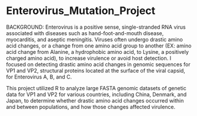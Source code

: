 # Enterovirus_Mutation_Project

BACKGROUND: Enterovirus is a positive sense, single-stranded RNA virus associated with diseases such as hand-foot-and-mouth disease, myocarditis, and aseptic meningitis. Viruses often undergo drastic amino acid changes, or a change from one amino acid group to another (EX: amino acid change from Alanine, a hydrophobic amino acid, to Lysine, a positively charged amino acid), to increase virulence or avoid host detection. I focused on detecting drastic amino acid changes in genomic sequences for VP1 and VP2, structural proteins located at the surface of the viral capsid, for Enterovirus A, B, and C.

This project utilized R to analyze large FASTA genomic datasets of genetic data for VP1 and VP2 for various countries, including China, Denmark, and Japan, to determine whether drastic amino acid changes occurred within and between populations, and how those changes affected virulence.
